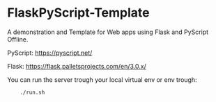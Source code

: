 # FlaskPyScript-Template

A demonstration and Template for Web apps using Flask and PyScript Offline.

PyScript: https://pyscript.net/

Flask: https://flask.palletsprojects.com/en/3.0.x/

You can run the server trough your local virtual env or env trough:

        ./run.sh